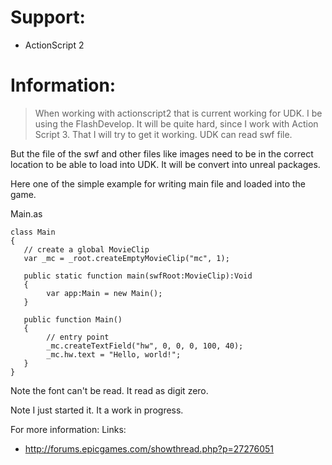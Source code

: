 # Support: #
  * ActionScript 2

# Information: #
> When working with actionscript2 that is current working for UDK. I be using the FlashDevelop. It will be quite hard, since I work with Action Script 3. That I will try to get it working. UDK can read swf file.

But the file of the swf and other files like images need to be in the correct location to be able to load into UDK. It will be convert into unreal packages.

Here one of the simple example for writing main file and loaded into the game.

Main.as
```
class Main
{   
   // create a global MovieClip
   var _mc = _root.createEmptyMovieClip("mc", 1);
   
   public static function main(swfRoot:MovieClip):Void
   {
		var app:Main = new Main();
   }
   
   public function Main()
   {       
		// entry point
		_mc.createTextField("hw", 0, 0, 0, 100, 40);
		_mc.hw.text = "Hello, world!";
   }
}
```
Note the font can't be read. It read as digit zero.

Note I just started it. It a work in progress.

For more information:
Links:
  * http://forums.epicgames.com/showthread.php?p=27276051